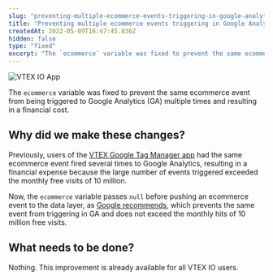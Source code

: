 ```yaml
---
slug: "preventing-multiple-ecommerce-events-triggering-in-google-analytics"
title: "Preventing multiple ecommerce events triggering in Google Analytics"
createdAt: 2022-05-09T16:47:45.836Z
hidden: false
type: "fixed"
excerpt: "The `ecommerce` variable was fixed to prevent the same ecommerce event from being triggered to Google Analytics (GA) multiple times and resulting in a financial cost."
---
```


![VTEX IO App](https://img.shields.io/badge/-VTEX%20IO%20App-orange)

The `ecommerce` variable was fixed to prevent the same ecommerce event from being triggered to Google Analytics (GA) multiple times and resulting in a financial cost.

## Why did we make these changes?

Previously, users of the [VTEX Google Tag Manager app](https://developers.vtex.com/vtex-developer-docs/docs/google-tag-manager) had the same ecommerce event fired several times to Google Analytics, resulting in a financial expense because the large number of events triggered exceeded the monthly free visits of 10 million.

Now, the `ecommerce` variable passes `null` before pushing an ecommerce event to the data layer, as [Google recommends](https://developers.google.com/analytics/devguides/collection/ua/gtm/enhanced-ecommerce#clear-ecommerce#clear-ecommerce), which prevents the same event from triggering in GA and does not exceed the monthly hits of 10 million free visits.

## What needs to be done?

Nothing. This improvement is already available for all VTEX IO users.